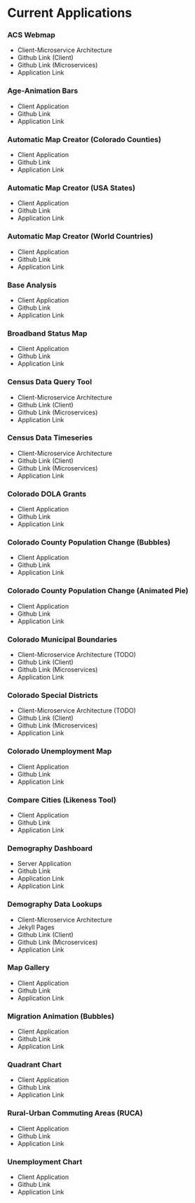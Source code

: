 # Current Applications


### ACS Webmap 
- Client-Microservice Architecture
- Github Link (Client)
- Github Link (Microservices)
- Application Link

### Age-Animation Bars
- Client Application
- Github Link
- Application Link

### Automatic Map Creator (Colorado Counties)
- Client Application
- Github Link
- Application Link

### Automatic Map Creator (USA States)
- Client Application
- Github Link
- Application Link

### Automatic Map Creator (World Countries)
- Client Application
- Github Link
- Application Link

### Base Analysis
- Client Application
- Github Link
- Application Link

### Broadband Status Map
- Client Application
- Github Link
- Application Link

### Census Data Query Tool
- Client-Microservice Architecture
- Github Link (Client)
- Github Link (Microservices)
- Application Link

### Census Data Timeseries
- Client-Microservice Architecture
- Github Link (Client)
- Github Link (Microservices)
- Application Link

### Colorado DOLA Grants
- Client Application
- Github Link
- Application Link

### Colorado County Population Change (Bubbles)
- Client Application
- Github Link
- Application Link

### Colorado County Population Change (Animated Pie)
- Client Application
- Github Link
- Application Link

### Colorado Municipal Boundaries
- Client-Microservice Architecture (TODO)
- Github Link (Client)
- Github Link (Microservices)
- Application Link

### Colorado Special Districts
- Client-Microservice Architecture (TODO)
- Github Link (Client)
- Github Link (Microservices)
- Application Link

### Colorado Unemployment Map
- Client Application
- Github Link
- Application Link

### Compare Cities (Likeness Tool)
- Client Application
- Github Link
- Application Link

### Demography Dashboard
- Server Application
- Github Link
- Application Link
- Application Link

### Demography Data Lookups
- Client-Microservice Architecture
- Jekyll Pages
- Github Link (Client) 
- Github Link (Microservices)
- Application Link

### Map Gallery
- Client Application
- Github Link
- Application Link

### Migration Animation (Bubbles)
- Client Application
- Github Link
- Application Link

### Quadrant Chart
- Client Application
- Github Link
- Application Link

### Rural-Urban Commuting Areas (RUCA)
- Client Application
- Github Link
- Application Link

### Unemployment Chart
- Client Application
- Github Link
- Application Link
